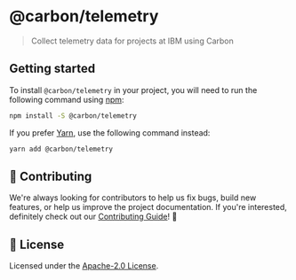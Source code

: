 # @carbon/telemetry

> Collect telemetry data for projects at IBM using Carbon

## Getting started

To install `@carbon/telemetry` in your project, you will need to run the
following command using [npm](https://www.npmjs.com/):

```bash
npm install -S @carbon/telemetry
```

If you prefer [Yarn](https://yarnpkg.com/en/), use the following command
instead:

```bash
yarn add @carbon/telemetry
```

## 🙌 Contributing

We're always looking for contributors to help us fix bugs, build new features,
or help us improve the project documentation. If you're interested, definitely
check out our [Contributing Guide](/.github/CONTRIBUTING.md)! 👀

## 📝 License

Licensed under the [Apache-2.0 License](/LICENSE).
